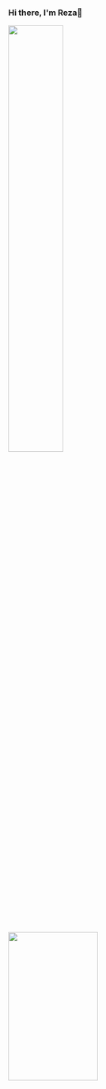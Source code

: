 ### Hi there, I'm Reza👋

<img align ="left" width = "47%" src ="https://github-readme-stats.vercel.app/api?username=Rezaeskandar&show_icons=true&theme=transparent"/>
<img align ="left" width = "60%" src ="https://github-readme-stats.vercel.app/api/top-langs/?username=Rezaeskandar&exclude_repo=github-readme-stats,anuraghazra.github.io)](https://github.com/anuraghazra/github-readme-stats" height="300" />


